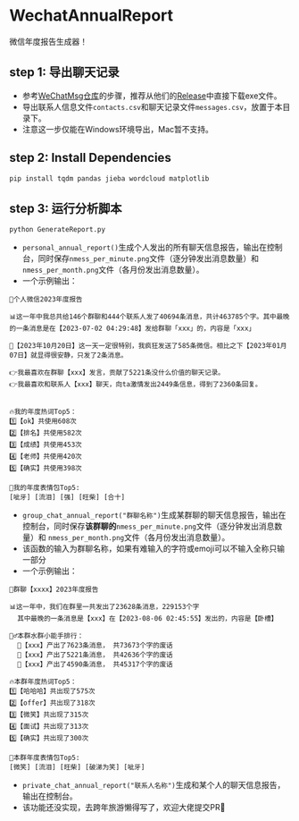 # WechatAnnualReport
微信年度报告生成器！
## step 1: 导出聊天记录
- 参考[WeChatMsg仓库](https://github.com/LC044/WeChatMsg)的步骤，推荐从他们的[Release](https://github.com/LC044/WeChatMsg/releases)中直接下载exe文件。
- 导出联系人信息文件`contacts.csv`和聊天记录文件`messages.csv`，放置于本目录下。
- 注意这一步仅能在Windows环境导出，Mac暂不支持。

## step 2: Install Dependencies
```bash
pip install tqdm pandas jieba wordcloud matplotlib
```

## step 3: 运行分析脚本
```
python GenerateReport.py
```
- `personal_annual_report()`生成个人发出的所有聊天信息报告，输出在控制台，同时保存`nmess_per_minute.png`文件（逐分钟发出消息数量）和 `nmess_per_month.png`文件（各月份发出消息数量）。
- 一个示例输出：

```
👏个人微信2023年度报告

📊这一年中我总共给146个群聊和444个联系人发了40694条消息，共计463785个字。其中最晚的一条消息是在【2023-07-02 04:29:48】发给群聊「xxx」的，内容是「xxx」

📅【2023年10月20日】这一天一定很特别，我疯狂发送了585条微信。相比之下【2023年01月07日】就显得很安静，只发了2条消息。

👉我最喜欢在群聊【xxx】发言，贡献了5221条没什么价值的聊天记录。
👉我最喜欢和联系人【xxx】聊天，向ta激情发出2449条信息，得到了2360条回复。


🔥我的年度热词Top5：
1️⃣【ok】共使用608次
2️⃣【排名】共使用582次
3️⃣【成绩】共使用453次
4️⃣【老师】共使用420次
5️⃣【确实】共使用398次

🤚我的年度表情包Top5:
[呲牙] [流泪] [强] [旺柴] [合十]
```

- `group_chat_annual_report("群聊名称")`生成某群聊的聊天信息报告，输出在控制台，同时保存**该群聊的**`nmess_per_minute.png`文件（逐分钟发出消息数量）和 `nmess_per_month.png`文件（各月份发出消息数量）。
- 该函数的输入为群聊名称，如果有难输入的字符或emoji可以不输入全称只输一部分
- 一个示例输出：

```
👏群聊【xxxx】2023年度报告

📊这一年中，我们在群里一共发出了23628条消息，229153个字
  其中最晚的一条消息是【xxx】在【2023-08-06 02:45:55】发出的，内容是【卧槽】

🙋‍♂️本群水群小能手排行：
  🥇【xxx】产出了7623条消息， 共73673个字的废话
  🥈【xxx】产出了5221条消息， 共42636个字的废话
  🥉【xxx】产出了4590条消息， 共45317个字的废话

🔥本群年度热词Top5：
1️⃣【哈哈哈】共出现了575次
2️⃣【offer】共出现了318次
3️⃣【微笑】共出现了315次
4️⃣【面试】共出现了313次
5️⃣【确实】共出现了300次

🤚本群年度表情包Top5:
[微笑] [流泪] [旺柴] [破涕为笑] [呲牙]
```


- `private_chat_annual_report("联系人名称")`生成和某个人的聊天信息报告，输出在控制台。
- 该功能还没实现，去跨年旅游懒得写了，欢迎大佬提交PR👏
